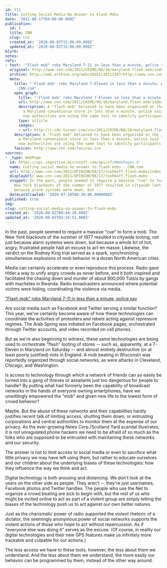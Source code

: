 ```yaml
---
id: 711
title: Cutting Social Media No Answer to Flash Mobs
date: '2011-08-17T04:00:00.000Z'
publication:
  id: 5
  title: CNN
  slug: cnn
  created_at: '2020-08-03T15:08:09.000Z'
  updated_at: '2020-08-03T15:08:09.000Z'
blurb: ''
notes: 
refs:
- text: '"Flash mob" robs Maryland 7-11 in less than a minute, police say'
  original: http://www.cnn.com/2011/CRIME/08/16/maryland.flash.mob/index.html?hpt=us_c2
  archive: http://web.archive.org/web/20161110112247/http://www.cnn.com/2011/CRIME/08/16/maryland.flash.mob/index.html?hpt=us_c2
  meta:
    title: "'Flash mob' robs Maryland 7-Eleven in less than a minute, police say -
      CNN.com"
    open_graph:
      title: "'Flash mob' robs Maryland 7-Eleven in less than a minute, police say"
      url: http://www.cnn.com/2011/CRIME/08/16/maryland.flash.mob/index.html
      description: A "flash mob" believed to have been organized on the Internet robbed
        a Maryland convenience store in less than a minute, police said Tuesday, and
        now authorities are using the same tool to identify participants in the crime.
      type: article
      images:
      - url: http://i.cdn.turner.com/cnn/2011/CRIME/08/16/maryland.flash.mob/tzvids.flash.rob.youtube.jpg
    description: A "flash mob" believed to have been organized on the Internet robbed
      a Maryland convenience store in less than a minute, police said Tuesday, and
      now authorities are using the same tool to identify participants in the crime.
    favicon: http://www.cnn.com/favicon.ico
sources:
- _type: WebPage
  id: https://api.cognitive.microsoft.com/api/v7/#WebPages.0
  name: Cutting social media no answer to flash mobs - CNN.com
  url: http://www.cnn.com/2011/OPINION/08/17/rushkoff.flash.mobs/index.html
  displayUrl: www.cnn.com/2011/OPINION/08/17/rushkoff.flash.mobs
  snippet: In the past, people seemed to require a massive "cue" to form a mob. The
    New York blackouts of the summer of 1977 resulted in citywide looting, not just
    because alarm systems were down, but ...
  dateLastCrawled: '2020-07-20T08:38:00.0000000Z'
published: true
img: 
slug: cutting-social-media-no-answer-to-flash-mobs
created_at: '2020-08-02T00:44:10.000Z'
updated_at: '2020-08-02T03:16:51.000Z'
---
```

In the past, people seemed to require a massive "cue" to form a mob. The New York blackouts of the summer of 1977 resulted in citywide looting, not just because alarm systems were down, but because a whole lot of hot, angry, frustrated people had an excuse to act en masse. Likewise, the verdict on the Rodney King trial served as a spark, synchronizing simultaneous explosions of mob behavior in a dozen North American cities.

Media can certainly accelerate or even reproduce this process. Radio gave Hitler a way to unify angry crowds as never before, and it both inspired and facilitated the chasing down and murder of about 800,000 Tutsis by gangs with machetes in Rwanda. Radio broadcasters announced where potential victims were hiding, coordinating the violence via media.

["Flash mob" robs Maryland 7-11 in less than a minute, police say](http://www.cnn.com/2011/CRIME/08/16/maryland.flash.mob/index.html?hpt=us_c2)

Are social media such as Facebook and Twitter serving a similar function? This year, we've certainly become aware of how these technologies can coordinate the activities of protesters and rebels acting against repressive regimes. The Arab Spring was initiated on Facebook pages, orchestrated through Twitter accounts, and video recorded on cell phones.

But as we're also beginning to witness, these same technologies are being used to orchestrate "flash" looting of stores -- such as, apparently, at a 7-Eleven in Maryland on Saturday -- and almost entirely destructive (or at least poorly justified) riots in England. A mob beating in Wisconsin was reportedly organized through social networks, as were attacks in Cleveland, Chicago, and Washington.

Is access to technology through which a network of friends can so easily be turned into a gang of thieves or assailants just too dangerous for people to handle? By putting what had formerly been the capability of broadcast networks in the hands of everyone owning smartphones, have we unwittingly empowered the "mob" and given new life to the lowest form of crowd behavior?

Maybe. But the abuse of these networks and their capabilities hardly justifies recent talk of limiting access, shutting them down, or entrusting corporations and central authorities to monitor them at the expense of our privacy. As the ever-growing News Corp./Scotland Yard scandal illustrates, it is not unregulated phone hackers we need to be afraid of so much as the folks who are supposed to be entrusted with maintaining these networks and our security.

The answer is not to limit access to social media or even to sacrifice what little privacy we may have left using them, but rather to educate ourselves and our children about the underlying biases of these technologies: how they influence the way we think and act.

Digital technology is both arousing and distancing. We don't look at the users on the other side as people. They aren't -- they're just usernames, Facebook photos and Twitter handles. The people who use the Net to organize a crowd beating are sick to begin with, but the rest of us who might be incited online to act as part of a violent group are simply letting the biases of the technology push us to act against our own better natures.

Just as the charismatic power of radio supported the violent rhetoric of a dictator, the seemingly anonymous power of social networks supports the violent actions of those who hope to act without repercussion. As if "everyone else was doing it" serves as the excuse. (Of course, in reality our digital technologies and their new GPS features make us infinitely more trackable and culpable for our actions.)

The less access we have to these tools, however, the less about them we understand. And the less about them we understand, the more easily our behavior can be programmed by them, instead of the other way around.
